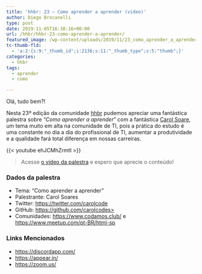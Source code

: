 ```yaml
---
title: 'hhbr: 23 – Como aprender a aprender (vídeo)'
author: Diego Brocanelli
type: post
date: 2019-11-05T16:38:16+00:00
url: /hhbr/hhbr-23-como-aprender-a-aprender/
featured_image: /wp-content/uploads/2019/11/23_como_aprender_a_aprender.png
tc-thumb-fld:
  - 'a:2:{s:9:"_thumb_id";i:2136;s:11:"_thumb_type";s:5:"thumb";}'
categories:
  - hhbr
tags:
  - aprender
  - como

---
```


Olá, tudo bem?!

Nesta 23º edição da comunidade [hhbr][1] pudemos apreciar uma fantástica palestra sobre “_Como aprender a aprender_” com a fantástica [Carol Soare][2], um tema muito em alta na comunidade de TI, pois a prática do estudo é uma constante no dia a dia do profissional de TI, aumentar a produtividade e a qualidade fará total diferença em nossas carreiras.

{{< youtube ehJCMhZrmtI >}}

> Acesse [o vídeo da palestra](https://www.youtube.com/watch?v=ehJCMhZrmtI) e espero que aprecie o conteúdo!

### Dados da palestra

* Tema: “Como aprender a aprender”
* Palestrante: Carol Soares
* Twitter: https://twitter.com/carolcode
* GitHub: https://github.com/carolcodes>
* Comunidades: https://www.codamos.club/ e https://www.meetup.com/pt-BR/html-sp

### Links Mencionados

* https://discordapp.com/
* https://appear.in/
* https://zoom.us/

 [1]: https://www.youtube.com/hhbr-tech
 [2]: https://twitter.com/carolcode